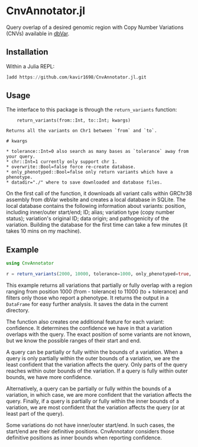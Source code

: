 # CnvAnnotator.jl

Query overlap of a desired genomic region with Copy Number Variations (CNVs) available in [dbVar](https://www.ncbi.nlm.nih.gov/dbvar).

## Installation

Within a Julia REPL:

```jl
]add https://github.com/kavir1698/CnvAnnotator.jl.git
```

## Usage

The interface to this package is through the `return_variants` function:

```
    return_variants(from::Int, to::Int; kwargs)

Returns all the variants on Chr1 between `from` and `to`.

# kwargs

* tolerance::Int=0 also search as many bases as `tolerance` away from your query.
* chr::Int=1 currently only support chr 1. 
* overwrite::Bool=false force re-create database.
* only_phenotyped::Bool=false only return variants which have a phenotype.
* datadir="./" where to save downloaded and database files.
```

On the first call of the function, it downloads all variant calls within GRChr38 assembly from dbVar website and creates a local database in SQLite. The local database contains the following information about variants: position, including inner/outer start/end; ID; alias; variation type (copy number status); variation's original ID; data origin; and pathogenicity of the variation. Building the database for the first time can take a few minutes (it takes 10 mins on my machine).

## Example

```julia
using CnvAnnotator

r = return_variants(2000, 10000, tolerance=1000, only_phenotyped=true, datadir="./")
```

This example returns all variations that partially or fully overlap with a region ranging from position 1000 (from - tolerance) to 11000 (to + tolerance) and filters only those who report a phenotype. It returns the output in a `DataFrame` for easy further analysis. It saves the data in the current directory.

The function also creates one additional feature for each variant: confidence. It determines the confidence we have in that a variation overlaps with the query. The exact position of some variants are not known, but we know the possible ranges of their start and end. 

A query can be partially or fully within the bounds of a variation. When a query is only partially within the outer bounds of a variation, we are the least confident that the variation affects the query. Only parts of the query reaches within outer bounds of the variation. If a query is fully within outer bounds, we have more confidence.

Alternatively, a query can be partially or fully within the bounds of a variation, in which case, we are more confident that the variation affects the query. Finally, if a query is partially or fully within the inner bounds of a variation, we are most confident that the variation affects the query (or at least part of the query).

Some variations do not have inner/outer start/end. In such cases, the start/end are their definitive positions. CnvAnnotator considers those definitive positions as inner bounds when reporting confidence.